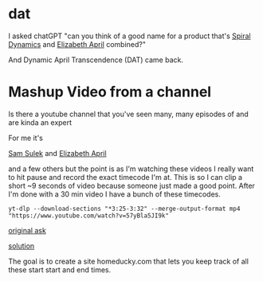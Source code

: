 # dat

I asked chatGPT "can you think of a good name for a product that's [Spiral Dynamics](https://www.youtube.com/watch?v=57yBla5JI9k) and [Elizabeth April](https://elizabethapril.com) combined?"

And Dynamic April Transcendence (DAT) came back.

# Mashup Video from a channel

Is there a youtube channel that you've seen many, many episodes of and are kinda an expert

For me it's

[Sam Sulek](https://en.wikipedia.org/wiki/Draft:Sam_Sulek) and
[Elizabeth April](https://www.youtube.com/@ElizabethApril)

and a few others but the point is as I'm watching these videos I really want to hit
pause and record the exact timecode I'm at. This is so I can clip a short ~9 seconds of video because someone just made a good point. After I'm done with a 30 min video I have a bunch of these timecodes.

```
yt-dlp --download-sections "*3:25-3:32" --merge-output-format mp4  "https://www.youtube.com/watch?v=57yBla5JI9k"
```

[original ask](https://news.ycombinator.com/item?id=40606469)

[solution](https://news.ycombinator.com/item?id=40612663)

The goal is to create a site homeducky.com that lets you keep track of all these start start and end times.

